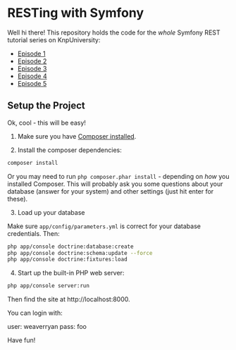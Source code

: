 # RESTing with Symfony

Well hi there! This repository holds the code for the *whole* Symfony
REST tutorial series on KnpUniversity:

* [Episode 1](http://knpuniversity.com/screencast/symfony-rest)
* [Episode 2](http://knpuniversity.com/screencast/symfony-rest2)
* [Episode 3](http://knpuniversity.com/screencast/symfony-rest3)
* [Episode 4](http://knpuniversity.com/screencast/symfony-rest4)
* [Episode 5](http://knpuniversity.com/screencast/symfony-rest5)

## Setup the Project

Ok, cool - this will be easy!

1. Make sure you have [Composer installed](https://getcomposer.org/).

2. Install the composer dependencies:

```bash
composer install
```

Or you may need to run `php composer.phar install` - depending on *how*
you installed Composer. This will probably ask you some questions
about your database (answer for your system) and other settings
(just hit enter for these).

3. Load up your database

Make sure `app/config/parameters.yml` is correct for your database
credentials. Then:

```bash
php app/console doctrine:database:create
php app/console doctrine:schema:update --force
php app/console doctrine:fixtures:load
```

4. Start up the built-in PHP web server:

```bash
php app/console server:run
```

Then find the site at http://localhost:8000.

You can login with:

user: weaverryan
pass: foo

Have fun!
